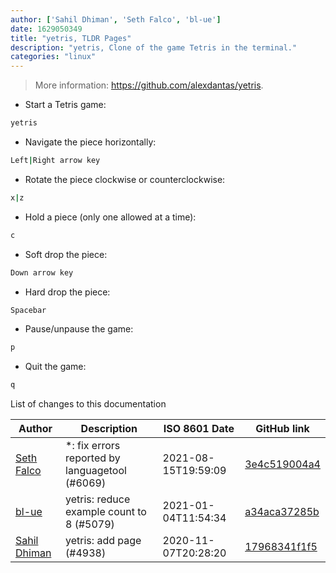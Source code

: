 ```yaml
---
author: ['Sahil Dhiman', 'Seth Falco', 'bl-ue']
date: 1629050349
title: "yetris, TLDR Pages"
description: "yetris, Clone of the game Tetris in the terminal."
categories: "linux"
---
```

> More information: <https://github.com/alexdantas/yetris>.

- Start a Tetris game:

```bash
yetris
```

- Navigate the piece horizontally:

```bash
Left|Right arrow key
```

- Rotate the piece clockwise or counterclockwise:

```bash
x|z
```

- Hold a piece (only one allowed at a time):

```bash
c
```

- Soft drop the piece:

```bash
Down arrow key
```

- Hard drop the piece:

```bash
Spacebar
```

- Pause/unpause the game:

```bash
p
```

- Quit the game:

```bash
q
```
List of changes to this documentation


Author | Description | ISO 8601 Date | GitHub link
------|-----|-----|-----
[Seth Falco](mailto:seth@falco.fun) | *: fix errors reported by languagetool (#6069) | 2021-08-15T19:59:09 | [3e4c519004a4](https://github.com/tldr-pages/tldr/commit/3e4c519004a471c861cdc609fd7239ee3355671c)
[bl-ue](mailto:54780737+bl-ue@users.noreply.github.com) | yetris: reduce example count to 8 (#5079) | 2021-01-04T11:54:34 | [a34aca37285b](https://github.com/tldr-pages/tldr/commit/a34aca37285bb142e2204b96a1a9fb08424dc0b8)
[Sahil Dhiman](mailto:52946452+sahilister@users.noreply.github.com) | yetris: add page (#4938) | 2020-11-07T20:28:20 | [17968341f1f5](https://github.com/tldr-pages/tldr/commit/17968341f1f5b803ac91612bcf2a12dea13a9e16)

